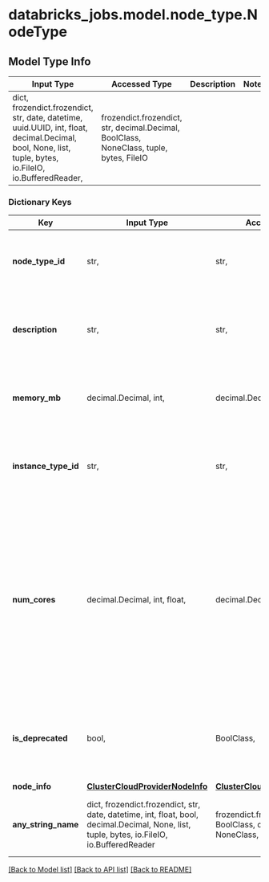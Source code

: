 # databricks_jobs.model.node_type.NodeType

## Model Type Info
Input Type | Accessed Type | Description | Notes
------------ | ------------- | ------------- | -------------
dict, frozendict.frozendict, str, date, datetime, uuid.UUID, int, float, decimal.Decimal, bool, None, list, tuple, bytes, io.FileIO, io.BufferedReader,  | frozendict.frozendict, str, decimal.Decimal, BoolClass, NoneClass, tuple, bytes, FileIO |  | 

### Dictionary Keys
Key | Input Type | Accessed Type | Description | Notes
------------ | ------------- | ------------- | ------------- | -------------
**node_type_id** | str,  | str,  | Unique identifier for this node type. This field is required. | 
**description** | str,  | str,  | A string description associated with this node type. This field is required. | 
**memory_mb** | decimal.Decimal, int,  | decimal.Decimal,  | Memory (in MB) available for this node type. This field is required. | value must be a 32 bit integer
**instance_type_id** | str,  | str,  | An identifier for the type of hardware that this node runs on. This field is required. | 
**num_cores** | decimal.Decimal, int, float,  | decimal.Decimal,  | Number of CPU cores available for this node type. This can be fractional if the number of cores on a machine instance is not divisible by the number of Spark nodes on that machine. This field is required. | [optional] value must be a 32 bit float
**is_deprecated** | bool,  | BoolClass,  | Whether the node type is deprecated. Non-deprecated node types offer greater performance. | [optional] 
**node_info** | [**ClusterCloudProviderNodeInfo**](ClusterCloudProviderNodeInfo.md) | [**ClusterCloudProviderNodeInfo**](ClusterCloudProviderNodeInfo.md) |  | [optional] 
**any_string_name** | dict, frozendict.frozendict, str, date, datetime, int, float, bool, decimal.Decimal, None, list, tuple, bytes, io.FileIO, io.BufferedReader | frozendict.frozendict, str, BoolClass, decimal.Decimal, NoneClass, tuple, bytes, FileIO | any string name can be used but the value must be the correct type | [optional]

[[Back to Model list]](../../README.md#documentation-for-models) [[Back to API list]](../../README.md#documentation-for-api-endpoints) [[Back to README]](../../README.md)

